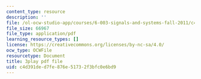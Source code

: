 ```yaml
---
content_type: resource
description: ''
file: /ol-ocw-studio-app/courses/6-003-signals-and-systems-fall-2011/c4d391ded7fe876e51732f3bfc0e6bd9_N0CVIoVQkmc.pdf
file_size: 66967
file_type: application/pdf
learning_resource_types: []
license: https://creativecommons.org/licenses/by-nc-sa/4.0/
ocw_type: OCWFile
resourcetype: Document
title: 3play pdf file
uid: c4d391de-d7fe-876e-5173-2f3bfc0e6bd9
---
```

